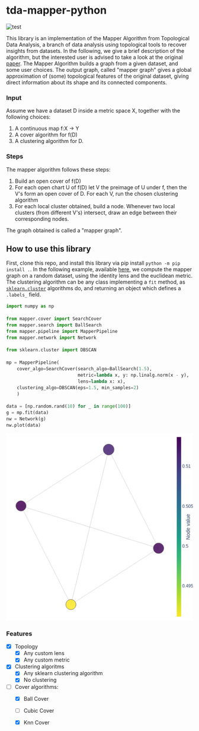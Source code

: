 # tda-mapper-python 

![test](https://github.com/lucasimi/tda-mapper-python/actions/workflows/test.yml/badge.svg)

This library is an implementation of the Mapper Algorithm from Topological Data Analysis, a branch of data analysis using topological tools to recover insights from datasets. In the following, we give a brief description of the algorithm, but the interested user is advised to take a look at the original [paper](https://research.math.osu.edu/tgda/mapperPBG.pdf). The Mapper Algorithm builds a graph from a given dataset, and some user choices. The output graph, called "mapper graph" gives a global approximation of (some) topological features of the original dataset, giving direct information about its shape and its connected components.

### Input

Assume we have a dataset D inside a metric space X, together with the following choices:

1. A continuous map f:X -> Y 
2. A cover algorithm for f(D)
3. A clustering algorithm for D.

### Steps

The mapper algorithm follows these steps:

1. Build an open cover of f(D)
2. For each open chart U of f(D) let V the preimage of U under f, then the V's form an open cover of D. For each V, run the chosen clustering algorithm
3. For each local cluster obtained, build a node. Whenever two local clusters (from different V's) intersect, draw an edge between their corresponding nodes.

The graph obtained is called a "mapper graph".

## How to use this library

First, clone this repo, and install this library via pip install `python -m pip install .`. In the following example, available [here](examples/example_notebook.ipynb), we compute the mapper graph on a random dataset, using the identity lens and the euclidean metric. The clustering algorithm can be any class implementing a `fit` method, as [`sklearn.cluster`](https://scikit-learn.org/stable/modules/clustering.html) algorithms do, and returning an object which defines a `.labels_` field.

```python
import numpy as np

from mapper.cover import SearchCover
from mapper.search import BallSearch
from mapper.pipeline import MapperPipeline
from mapper.network import Network

from sklearn.cluster import DBSCAN

mp = MapperPipeline(
    cover_algo=SearchCover(search_algo=BallSearch(1.5), 
                           metric=lambda x, y: np.linalg.norm(x - y), 
                           lens=lambda x: x),
    clustering_algo=DBSCAN(eps=1.5, min_samples=2)
    )

data = [np.random.rand(10) for _ in range(100)]
g = mp.fit(data)
nw = Network(g)
nw.plot(data)
```
![The mapper graph of a random dataset](/examples/graph.png)

### Features

- [x] Topology
    - [x] Any custom lens
    - [x] Any custom metric
- [x] Clustering algoritms
    - [x] Any sklearn clustering algorithm
    - [x] No clustering
- [ ] Cover algorithms:
    - [x] Ball Cover
    - [ ] Cubic Cover
    - [x] Knn Cover



